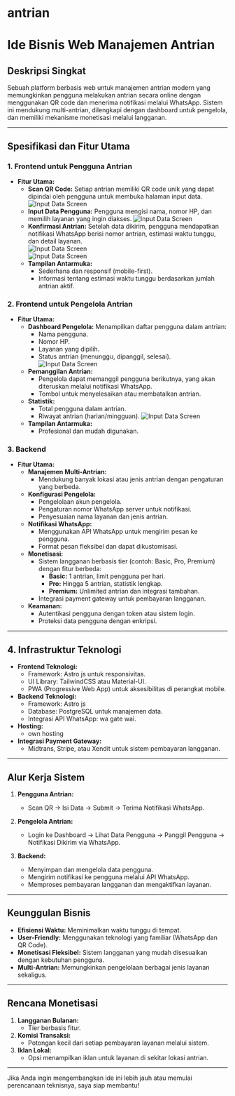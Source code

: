 # antrian
# **Ide Bisnis Web Manajemen Antrian**

## **Deskripsi Singkat**
Sebuah platform berbasis web untuk manajemen antrian modern yang memungkinkan pengguna melakukan antrian secara online dengan menggunakan QR code dan menerima notifikasi melalui WhatsApp. Sistem ini mendukung multi-antrian, dilengkapi dengan dashboard untuk pengelola, dan memiliki mekanisme monetisasi melalui langganan.

---

## **Spesifikasi dan Fitur Utama**

### **1. Frontend untuk Pengguna Antrian**
- **Fitur Utama:**
  - **Scan QR Code:** 
    Setiap antrian memiliki QR code unik yang dapat dipindai oleh pengguna untuk membuka halaman input data.
![Input Data Screen](/img/scanqr.png) 
  - **Input Data Pengguna:**
    Pengguna mengisi nama, nomor HP, dan memilih layanan yang ingin diakses.
![Input Data Screen](/img/inputdata.png)
  - **Konfirmasi Antrian:**
    Setelah data dikirim, pengguna mendapatkan notifikasi WhatsApp berisi nomor antrian, estimasi waktu tunggu, dan detail layanan.</br>
![Input Data Screen](/img/konfirmasi_antrian.png) </br>
![Input Data Screen](/img/konfirmasi_wa.png)
  - **Tampilan Antarmuka:**
    - Sederhana dan responsif (mobile-first).
    - Informasi tentang estimasi waktu tunggu berdasarkan jumlah antrian aktif.

### **2. Frontend untuk Pengelola Antrian**
- **Fitur Utama:**
  - **Dashboard Pengelola:**
    Menampilkan daftar pengguna dalam antrian:
    - Nama pengguna.
    - Nomor HP.
    - Layanan yang dipilih.
    - Status antrian (menunggu, dipanggil, selesai).
    ![Input Data Screen](/img/dashboard.png)
  - **Pemanggilan Antrian:**
    - Pengelola dapat memanggil pengguna berikutnya, yang akan diteruskan melalui notifikasi WhatsApp.
    - Tombol untuk menyelesaikan atau membatalkan antrian.
  - **Statistik:**
    - Total pengguna dalam antrian.
    - Riwayat antrian (harian/mingguan).
    ![Input Data Screen](/img/grafik.png)
  - **Tampilan Antarmuka:**
    - Profesional dan mudah digunakan.

### **3. Backend**
- **Fitur Utama:**
  - **Manajemen Multi-Antrian:**
    - Mendukung banyak lokasi atau jenis antrian dengan pengaturan yang berbeda.
  - **Konfigurasi Pengelola:**
    - Pengelolaan akun pengelola.
    - Pengaturan nomor WhatsApp server untuk notifikasi.
    - Penyesuaian nama layanan dan jenis antrian.
  - **Notifikasi WhatsApp:**
    - Menggunakan API WhatsApp untuk mengirim pesan ke pengguna.
    - Format pesan fleksibel dan dapat dikustomisasi.
  - **Monetisasi:**
    - Sistem langganan berbasis tier (contoh: Basic, Pro, Premium) dengan fitur berbeda:
      - **Basic:** 1 antrian, limit pengguna per hari.
      - **Pro:** Hingga 5 antrian, statistik lengkap.
      - **Premium:** Unlimited antrian dan integrasi tambahan.
    - Integrasi payment gateway untuk pembayaran langganan.
  - **Keamanan:**
    - Autentikasi pengguna dengan token atau sistem login.
    - Proteksi data pengguna dengan enkripsi.

---

## **4. Infrastruktur Teknologi**
- **Frontend Teknologi:**
  - Framework: Astro js untuk responsivitas.
  - UI Library: TailwindCSS atau Material-UI.
  - PWA (Progressive Web App) untuk aksesibilitas di perangkat mobile.
- **Backend Teknologi:**
  - Framework: Astro js
  - Database: PostgreSQL  untuk manajemen data.
  - Integrasi API WhatsApp: wa gate wai.
- **Hosting:**
  - own hosting
- **Integrasi Payment Gateway:**
  - Midtrans, Stripe, atau Xendit untuk sistem pembayaran langganan.

---

## **Alur Kerja Sistem**

1. **Pengguna Antrian:**
   - Scan QR → Isi Data → Submit → Terima Notifikasi WhatsApp.

2. **Pengelola Antrian:**
   - Login ke Dashboard → Lihat Data Pengguna → Panggil Pengguna → Notifikasi Dikirim via WhatsApp.

3. **Backend:**
   - Menyimpan dan mengelola data pengguna.
   - Mengirim notifikasi ke pengguna melalui API WhatsApp.
   - Memproses pembayaran langganan dan mengaktifkan layanan.

---

## **Keunggulan Bisnis**
- **Efisiensi Waktu:** Meminimalkan waktu tunggu di tempat.
- **User-Friendly:** Menggunakan teknologi yang familiar (WhatsApp dan QR Code).
- **Monetisasi Fleksibel:** Sistem langganan yang mudah disesuaikan dengan kebutuhan pengguna.
- **Multi-Antrian:** Memungkinkan pengelolaan berbagai jenis layanan sekaligus.

---

## **Rencana Monetisasi**
1. **Langganan Bulanan:**
   - Tier berbasis fitur.
2. **Komisi Transaksi:**
   - Potongan kecil dari setiap pembayaran layanan melalui sistem.
3. **Iklan Lokal:**
   - Opsi menampilkan iklan untuk layanan di sekitar lokasi antrian.

---

Jika Anda ingin mengembangkan ide ini lebih jauh atau memulai perencanaan teknisnya, saya siap membantu!
